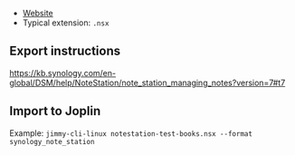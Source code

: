 - [Website](https://www.synology.com/en-global/dsm/feature/note_station)
- Typical extension: `.nsx`

## Export instructions

<https://kb.synology.com/en-global/DSM/help/NoteStation/note_station_managing_notes?version=7#t7>

## Import to Joplin

Example: `jimmy-cli-linux notestation-test-books.nsx --format synology_note_station`
